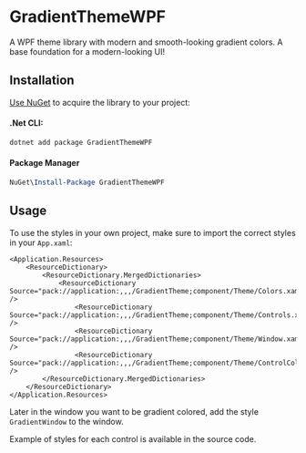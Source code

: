 # GradientThemeWPF
A WPF theme library with modern and smooth-looking gradient colors. A base foundation for a modern-looking UI!

## Installation
[Use NuGet](https://www.nuget.org/packages/GradientThemeWPF) to acquire the library to your project:

#### .Net CLI:
```cmd
dotnet add package GradientThemeWPF
```
#### Package Manager
```powershell
NuGet\Install-Package GradientThemeWPF
```

## Usage
To use the styles in your own project, make sure to import the correct styles in your `App.xaml`:
```Xaml
<Application.Resources>
    <ResourceDictionary>
        <ResourceDictionary.MergedDictionaries>
            <ResourceDictionary Source="pack://application:,,,/GradientTheme;component/Theme/Colors.xaml" />
                <ResourceDictionary Source="pack://application:,,,/GradientTheme;component/Theme/Controls.xaml" />
                <ResourceDictionary Source="pack://application:,,,/GradientTheme;component/Theme/Window.xaml" />
                <ResourceDictionary Source="pack://application:,,,/GradientTheme;component/Theme/ControlColors.xaml" />
        </ResourceDictionary.MergedDictionaries>
    </ResourceDictionary>
</Application.Resources>
```
Later in the window you want to be gradient colored, add the style `GradientWindow` to the window.

Example of styles for each control is available in the source code.